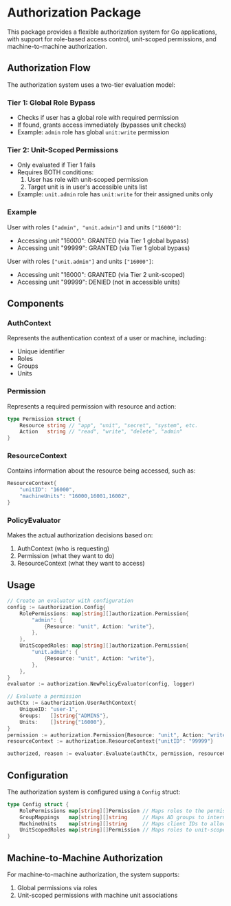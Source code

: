 # Authorization Package

This package provides a flexible authorization system for Go applications, with support for role-based access control, unit-scoped permissions, and machine-to-machine authorization.

## Authorization Flow

The authorization system uses a two-tier evaluation model:

### Tier 1: Global Role Bypass
- Checks if user has a global role with required permission
- If found, grants access immediately (bypasses unit checks)
- Example: `admin` role has global `unit:write` permission

### Tier 2: Unit-Scoped Permissions
- Only evaluated if Tier 1 fails
- Requires BOTH conditions:
  1. User has role with unit-scoped permission
  2. Target unit is in user's accessible units list
- Example: `unit.admin` role has `unit:write` for their assigned units only

### Example

User with roles `["admin", "unit.admin"]` and units `["16000"]`:
- Accessing unit "16000": GRANTED (via Tier 1 global bypass)
- Accessing unit "99999": GRANTED (via Tier 1 global bypass)

User with roles `["unit.admin"]` and units `["16000"]`:
- Accessing unit "16000": GRANTED (via Tier 2 unit-scoped)
- Accessing unit "99999": DENIED (not in accessible units)

## Components

### AuthContext
Represents the authentication context of a user or machine, including:
- Unique identifier
- Roles
- Groups
- Units

### Permission
Represents a required permission with resource and action:
```go
type Permission struct {
    Resource string // "app", "unit", "secret", "system", etc.
    Action   string // "read", "write", "delete", "admin"
}
```

### ResourceContext
Contains information about the resource being accessed, such as:
```go
ResourceContext{
    "unitID": "16000",
    "machineUnits": "16000,16001,16002",
}
```

### PolicyEvaluator
Makes the actual authorization decisions based on:
1. AuthContext (who is requesting)
2. Permission (what they want to do)
3. ResourceContext (what they want to access)

## Usage

```go
// Create an evaluator with configuration
config := &authorization.Config{
    RolePermissions: map[string][]authorization.Permission{
        "admin": {
            {Resource: "unit", Action: "write"},
        },
    },
    UnitScopedRoles: map[string][]authorization.Permission{
        "unit.admin": {
            {Resource: "unit", Action: "write"},
        },
    },
}
evaluator := authorization.NewPolicyEvaluator(config, logger)

// Evaluate a permission
authCtx := &authorization.UserAuthContext{
    UniqueID: "user-1",
    Groups:   []string{"ADMINS"},
    Units:    []string{"16000"},
}
permission := authorization.Permission{Resource: "unit", Action: "write"}
resourceContext := authorization.ResourceContext{"unitID": "99999"}

authorized, reason := evaluator.Evaluate(authCtx, permission, resourceContext)
```

## Configuration

The authorization system is configured using a `Config` struct:

```go
type Config struct {
    RolePermissions map[string][]Permission // Maps roles to the permissions they grant
    GroupMappings   map[string][]string     // Maps AD groups to internal roles
    MachineUnits    map[string][]string     // Maps client IDs to allowed unit IDs
    UnitScopedRoles map[string][]Permission // Maps roles to unit-scoped permissions
}
```

## Machine-to-Machine Authorization

For machine-to-machine authorization, the system supports:
1. Global permissions via roles
2. Unit-scoped permissions with machine unit associations

